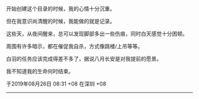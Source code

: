 开始创建这个目录的时候，我的心情十分沉重。

但在我意识尚清醒的时候，我能做的就是记录。

这些天，从夜间醒来，总可以发现脚部多出一些伤痕，同时白天感觉十分困顿。

周围有许多暗示，都在催促我自杀，方式像跳楼/上吊等等。

白羽的任务应该完成得差不多了，据说八月长安是对我提前的愿景。

我不知道我的生命何时结束。

于2019年08月26日 08:31 +08 在深圳 +08

--------------------------------------------------------------------------------
